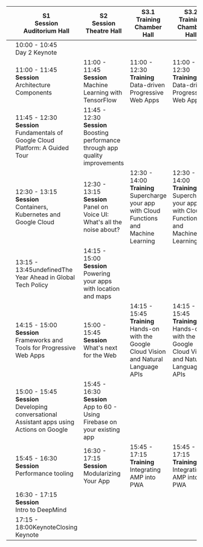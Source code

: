 |   | S1 <br/>**Session**<br/> Auditorium Hall                                                           | S2 <br/>**Session**<br/> Theatre Hall                                                   | S3.1 <br/>**Training**<br/> Chamber Hall                                                           | S3.2 <br/>**Training**<br/> Chamber Hall                                                           | Community lounge                       |
|---|--------------------------------------------------------------------------------------|---------------------------------------------------------------------------|--------------------------------------------------------------------------------------|--------------------------------------------------------------------------------------|----------------------------------------|
|   | 10:00 - 10:45<br>Day 2 Keynote                                                    |                                                                           |                                                                                      |                                                                                      |                                        |
|   | 11:00 - 11:45<br/>**Session**<br/>Architecture Components                                          | 11:00 - 11:45<br/>**Session**<br/>Machine Learning with TensorFlow                      | 11:00 - 12:30<br/>**Training**<br/>Data-driven Progressive Web Apps                                | 11:00 - 12:30<br/>**Training**<br/>Data-driven Progressive Web Apps                                | 10:45 - 11:30<br/>**Q&A**<br/> Community building Q&A |
|   | 11:45 - 12:30<br/>**Session**<br/>Fundamentals of Google Cloud Platform: A Guided Tour             | 11:45 - 12:30<br/>**Session**<br/>Boosting performance through app quality improvements |                                                                                      |                                                                                      |                                        |
|   | 12:30 - 13:15<br/>**Session**<br/>Containers, Kubernetes and Google Cloud                          | 12:30 - 13:15<br/>**Session**<br/>Panel on Voice UI: What's all the noise about?        | 12:30 - 14:00<br/>**Training**<br/>Supercharge your app with Cloud Functions and Machine Learning  | 12:30 - 14:00<br/>**Training**<br/>Supercharge your app with Cloud Functions and Machine Learning  |                                        |
|   | 13:15 - 13:45undefinedThe Year Ahead in Global Tech Policy                           | 14:15 - 15:00<br/>**Session**<br/>Powering your apps with location and maps             |                                                                                      |                                                                                      |                                        |
|   | 14:15 - 15:00<br/>**Session**<br/>Frameworks and Tools for Progressive Web Apps                    | 15:00 - 15:45<br/>**Session**<br/>What's next for the Web                               | 14:15 - 15:45<br/>**Training**<br/>Hands-on with the Google Cloud Vision and Natural Language APIs | 14:15 - 15:45<br/>**Training**<br/>Hands-on with the Google Cloud Vision and Natural Language APIs |                                        |
|   | 15:00 - 15:45<br/>**Session**<br/>Developing conversational Assistant apps using Actions on Google | 15:45 - 16:30<br/>**Session**<br/>App to 60 - Using Firebase on your existing app       |                                                                                      |                                                                                      |                                        |
|   | 15:45 - 16:30<br/>**Session**<br/>Performance tooling                                              | 16:30 - 17:15<br/>**Session**<br/>Modularizing Your App                                 | 15:45 - 17:15<br/>**Training**<br/>Integrating AMP into PWA                                        | 15:45 - 17:15<br/>**Training**<br/>Integrating AMP into PWA                                        |                                        |
|   | 16:30 - 17:15<br/>**Session**<br/>Intro to DeepMind                                                |                                                                           |                                                                                      |                                                                                      |                                        |
|   | 17:15 - 18:00KeynoteClosing Keynote                                                  |                                                                           |                                                                                      |                                                                                      |                                        |